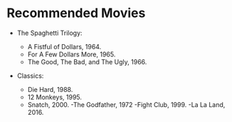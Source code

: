 Recommended Movies
==================

* The Spaghetti Trilogy:
  - A Fistful of Dollars, 1964.
  - For A Few Dollars More, 1965.
  - The Good, The Bad, and The Ugly, 1966.

* Classics:
  - Die Hard, 1988.
  - 12 Monkeys, 1995.
  - Snatch, 2000.
  -The Godfather, 1972
  -Fight Club, 1999.
  -La La Land, 2016.
